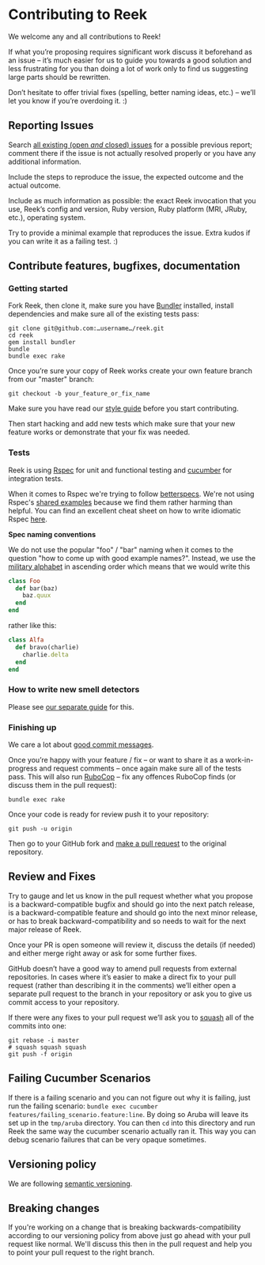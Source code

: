 # Contributing to Reek

We welcome any and all contributions to Reek!

If what you’re proposing requires significant work discuss it beforehand
as an issue – it’s much easier for us to guide you towards a good
solution and less frustrating for you than doing a lot of work
only to find us suggesting large parts should be rewritten.

Don’t hesitate to offer trivial fixes (spelling, better naming
ideas, etc.) – we’ll let you know if you’re overdoing it. :)

## Reporting Issues

Search [all existing (open _and_ closed)
issues](https://github.com/troessner/reek/issues?q=is%3Aissue)
for a possible previous report; comment there if the issue is not
actually resolved properly or you have any additional information.

Include the steps to reproduce the issue,
the expected outcome and the actual outcome.

Include as much information as possible: the exact Reek
invocation that you use, Reek’s config and version, Ruby
version, Ruby platform (MRI, JRuby, etc.), operating system.

Try to provide a minimal example that reproduces the issue.
Extra kudos if you can write it as a failing test. :)

## Contribute features, bugfixes, documentation

### Getting started

Fork Reek, then clone it, make sure you have
[Bundler](http://bundler.io) installed, install dependencies
and make sure all of the existing tests pass:

```
git clone git@github.com:…username…/reek.git
cd reek
gem install bundler
bundle
bundle exec rake
```

Once you’re sure your copy of Reek works create your own feature branch from our "master" branch:

```
git checkout -b your_feature_or_fix_name
```

Make sure you have read our [style guide](docs/Style-Guide.md) before you
start contributing.

Then start hacking and add new tests which make sure that your new feature works or
demonstrate that your fix was needed.

### Tests

Reek is using [Rspec](http://rspec.info/) for unit and functional testing and [cucumber]() for integration tests.

When it comes to Rspec we're trying to follow [betterspecs](http://betterspecs.org/).
We're not using Rspec's [shared examples](https://www.relishapp.com/rspec/rspec-core/docs/example-groups/shared-examples) because we find
them rather harming than helpful.
You can find an excellent cheat sheet on how to write idiomatic Rspec [here](http://www.rubypigeon.com/posts/rspec-core-cheat-sheet).

**Spec naming conventions**

We do not use the popular "foo" / "bar" naming when it comes to the question "how to come up with good example names?".
Instead, we use the [military alphabet](https://en.wikipedia.org/wiki/NATO_phonetic_alphabet) in ascending order
which means that we would write this

```Ruby
class Foo
  def bar(baz)
    baz.quux
  end
end
```

rather like this:

```Ruby
class Alfa
  def bravo(charlie)
    charlie.delta
  end
end
```

### How to write new smell detectors

Please see [our separate guide](docs/How-To-Write-New-Detectors.md) for this.

### Finishing up

We care a lot about [good commit messages](http://tbaggery.com/2008/04/19/a-note-about-git-commit-messages.html).

Once you’re happy with your feature / fix – or want to
share it as a work-in-progress and request comments – once
again make sure all of the tests pass. This will also run
[RuboCop](https://github.com/bbatsov/rubocop) – fix any
offences RuboCop finds (or discuss them in the pull request):

```
bundle exec rake
```

Once your code is ready for review push it to your repository:

```
git push -u origin
```

Then go to your GitHub fork and [make a pull
request](https://help.github.com/articles/creating-a-pull-request/)
to the original repository.

## Review and Fixes

Try to gauge and let us know in the pull request whether what
you propose is a backward-compatible bugfix and should go into the
next patch release, is a backward-compatible feature and should go
into the next minor release, or has to break backward-compatibility
and so needs to wait for the next major release of Reek.

Once your PR is open someone will review it, discuss the details (if
needed) and either merge right away or ask for some further fixes.

GitHub doesn’t have a good way to amend pull requests from external
repositories. In cases where it’s easier to make a direct fix
to your pull request (rather than describing it in the comments)
we’ll either open a separate pull request to the branch in your
repository or ask you to give us commit access to your repository.

If there were any fixes to your pull request we’ll ask you to
[squash](http://git-scm.com/book/en/v2/Git-Tools-Rewriting-History#Squashing-Commits)
all of the commits into one:

```
git rebase -i master
# squash squash squash
git push -f origin
```
## Failing Cucumber Scenarios

If there is a failing scenario and you can not figure out why it is failing, just run the failing scenario: `bundle exec cucumber features/failing_scenario.feature:line`. By doing so Aruba will leave its set up in the `tmp/aruba` directory. You can then `cd` into this directory and run Reek the same way the cucumber scenario actually ran it. This way you can debug scenario failures that can be very opaque sometimes.

## Versioning policy

We are following [semantic versioning](http://semver.org/).

## Breaking changes

If you're working on a change that is breaking backwards-compatibility according to our versioning policy from above just go ahead with your pull request like normal. We'll discuss this then in the pull request and help you to point your pull request to the right branch.
